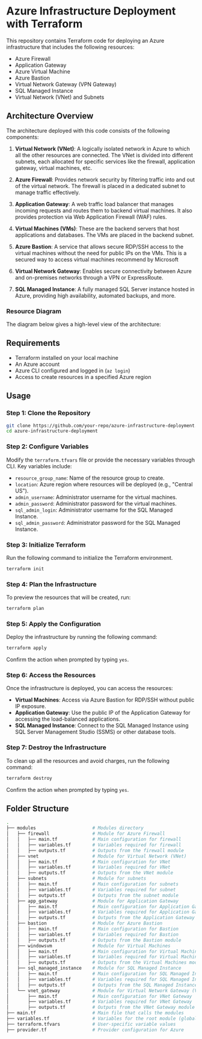 # Azure Infrastructure Deployment with Terraform

This repository contains Terraform code for deploying an Azure infrastructure that includes the following resources:

- Azure Firewall
- Application Gateway
- Azure Virtual Machine
- Azure Bastion
- Virtual Network Gateway (VPN Gateway)
- SQL Managed Instance
- Virtual Network (VNet) and Subnets

## Architecture Overview

The architecture deployed with this code consists of the following components:

1. **Virtual Network (VNet)**: A logically isolated network in Azure to which all the other resources are connected. The VNet is divided into different subnets, each allocated for specific services like the firewall, application gateway, virtual machines, etc.
2. **Azure Firewall**: Provides network security by filtering traffic into and out of the virtual network. The firewall is placed in a dedicated subnet to manage traffic effectively.

3. **Application Gateway**: A web traffic load balancer that manages incoming requests and routes them to backend virtual machines. It also provides protection via Web Application Firewall (WAF) rules.

4. **Virtual Machines (VMs)**: These are the backend servers that host applications and databases. The VMs are placed in the backend subnet.

5. **Azure Bastion**: A service that allows secure RDP/SSH access to the virtual machines without the need for public IPs on the VMs. This is a secured way to access virtual machines recommend by Microsoft

6. **Virtual Network Gateway**: Enables secure connectivity between Azure and on-premises networks through a VPN or ExpressRoute.

7. **SQL Managed Instance**: A fully managed SQL Server instance hosted in Azure, providing high availability, automated backups, and more.

### Resource Diagram

The diagram below gives a high-level view of the architecture:

## Requirements

- Terraform installed on your local machine
- An Azure account
- Azure CLI configured and logged in (`az login`)
- Access to create resources in a specified Azure region

## Usage

### Step 1: Clone the Repository

```bash
git clone https://github.com/your-repo/azure-infrastructure-deployment.git
cd azure-infrastructure-deployment
```

### Step 2: Configure Variables

Modify the `terraform.tfvars` file or provide the necessary variables through CLI. Key variables include:

- `resource_group_name`: Name of the resource group to create.
- `location`: Azure region where resources will be deployed (e.g., "Central US").
- `admin_username`: Administrator username for the virtual machines.
- `admin_password`: Administrator password for the virtual machines.
- `sql_admin_login`: Administrator username for the SQL Managed Instance.
- `sql_admin_password`: Administrator password for the SQL Managed Instance.

### Step 3: Initialize Terraform

Run the following command to initialize the Terraform environment.

```bash
terraform init
```

### Step 4: Plan the Infrastructure

To preview the resources that will be created, run:

```bash
terraform plan
```

### Step 5: Apply the Configuration

Deploy the infrastructure by running the following command:

```bash
terraform apply
```

Confirm the action when prompted by typing `yes`.

### Step 6: Access the Resources

Once the infrastructure is deployed, you can access the resources:

- **Virtual Machines**: Access via Azure Bastion for RDP/SSH without public IP exposure.
- **Application Gateway**: Use the public IP of the Application Gateway for accessing the load-balanced applications.
- **SQL Managed Instance**: Connect to the SQL Managed Instance using SQL Server Management Studio (SSMS) or other database tools.

### Step 7: Destroy the Infrastructure

To clean up all the resources and avoid charges, run the following command:

```bash
terraform destroy
```

Confirm the action when prompted by typing `yes`.

## Folder Structure

```bash
.
├── modules                     # Modules directory
│   ├── firewall                # Module for Azure Firewall
│   │   ├── main.tf             # Main configuration for firewall
│   │   ├── variables.tf        # Variables required for firewall
│   │   ├── outputs.tf          # Outputs from the firewall module
│   ├── vnet                    # Module for Virtual Network (VNet)
│   │   ├── main.tf             # Main configuration for VNet
│   │   ├── variables.tf        # Variables required for VNet
│   │   ├── outputs.tf          # Outputs from the VNet module
│   ├── subnets                 # Module for subnets
│   │   ├── main.tf             # Main configuration for subnets
│   │   ├── variables.tf        # Variables required for subnet
│   │   ├── outputs.tf          # Outputs from the subnet module
│   ├── app_gateway             # Module for Application Gateway
│   │   ├── main.tf             # Main configuration for Application Gateway
│   │   ├── variables.tf        # Variables required for Application Gateway
│   │   ├── outputs.tf          # Outputs from the Application Gateway module
│   ├── bastion                 # Module for Azure Bastion
│   │   ├── main.tf             # Main configuration for Bastion
│   │   ├── variables.tf        # Variables required for Bastion
│   │   ├── outputs.tf          # Outputs from the Bastion module
│   ├── windowsvm               # Module for Virtual Machines
│   │   ├── main.tf             # Main configuration for Virtual Machines
│   │   ├── variables.tf        # Variables required for Virtual Machines
│   │   ├── outputs.tf          # Outputs from the Virtual Machines module
│   ├── sql_managed_instance    # Module for SQL Managed Instance
│   │   ├── main.tf             # Main configuration for SQL Managed Instance
│   │   ├── variables.tf        # Variables required for SQL Managed Instance
│   │   ├── outputs.tf          # Outputs from the SQL Managed Instance module
│   └── vnet_gateway            # Module for Virtual Network Gateway (VPN Gateway)
│       ├── main.tf             # Main configuration for VNet Gateway
│       ├── variables.tf        # Variables required for VNet Gateway
│       ├── outputs.tf          # Outputs from the VNet Gateway module
├── main.tf                     # Main file that calls the modules
├── variables.tf                # Variables for the root module (global variables)
├── terraform.tfvars            # User-specific variable values
├── provider.tf                 # Provider configuration for Azure
```
